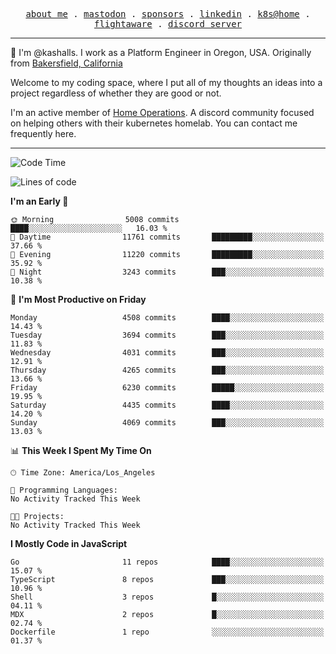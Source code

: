 <p align="center">
  <samp>
    <a href="https://jordanjones.org/">about me</a> .
    <a rel="me" href="https://mastodon.social/@kashall">mastodon</a> .
    <a href="https://github.com/sponsors/kashalls">sponsors</a> .
    <a href="https://linkedin.com/in/jordpjones">linkedin</a> .
    <a href="https://github.com/kashalls/home-cluster">k8s@home</a> .
    <a href="https://flightaware.com/adsb/stats/user/kashalls">flightaware</a> .
    <a href="https://discord.gg/V2WrCfqba9">discord server</a>
  </samp>
</p>

----------------------------------------------------------------

:wave: I'm @kashalls. I work as a Platform Engineer in Oregon, USA. Originally from [Bakersfield, California](https://maps.app.goo.gl/QQMtywTWghpXB6Tu6)

Welcome to my coding space, where I put all of my thoughts an ideas into a project regardless of whether they are good or not.

I'm an active member of [Home Operations](https://discord.gg/home-operations). A discord community focused on helping others with their kubernetes homelab. You can contact me frequently here.

----------------------------------------------------------------
<!--START_SECTION:waka-->
![Code Time](http://img.shields.io/badge/Code%20Time-2%2C443%20hrs%2054%20mins-blue)

![Lines of code](https://img.shields.io/badge/From%20Hello%20World%20I%27ve%20Written-9.7%20million%20lines%20of%20code-blue)

**I'm an Early 🐤** 

```text
🌞 Morning                5008 commits        ████░░░░░░░░░░░░░░░░░░░░░   16.03 % 
🌆 Daytime                11761 commits       █████████░░░░░░░░░░░░░░░░   37.66 % 
🌃 Evening                11220 commits       █████████░░░░░░░░░░░░░░░░   35.92 % 
🌙 Night                  3243 commits        ███░░░░░░░░░░░░░░░░░░░░░░   10.38 % 
```
📅 **I'm Most Productive on Friday** 

```text
Monday                   4508 commits        ████░░░░░░░░░░░░░░░░░░░░░   14.43 % 
Tuesday                  3694 commits        ███░░░░░░░░░░░░░░░░░░░░░░   11.83 % 
Wednesday                4031 commits        ███░░░░░░░░░░░░░░░░░░░░░░   12.91 % 
Thursday                 4265 commits        ███░░░░░░░░░░░░░░░░░░░░░░   13.66 % 
Friday                   6230 commits        █████░░░░░░░░░░░░░░░░░░░░   19.95 % 
Saturday                 4435 commits        ████░░░░░░░░░░░░░░░░░░░░░   14.20 % 
Sunday                   4069 commits        ███░░░░░░░░░░░░░░░░░░░░░░   13.03 % 
```


📊 **This Week I Spent My Time On** 

```text
🕑︎ Time Zone: America/Los_Angeles

💬 Programming Languages: 
No Activity Tracked This Week

🐱‍💻 Projects: 
No Activity Tracked This Week
```

**I Mostly Code in JavaScript** 

```text
Go                       11 repos            ████░░░░░░░░░░░░░░░░░░░░░   15.07 % 
TypeScript               8 repos             ███░░░░░░░░░░░░░░░░░░░░░░   10.96 % 
Shell                    3 repos             █░░░░░░░░░░░░░░░░░░░░░░░░   04.11 % 
MDX                      2 repos             █░░░░░░░░░░░░░░░░░░░░░░░░   02.74 % 
Dockerfile               1 repo              ░░░░░░░░░░░░░░░░░░░░░░░░░   01.37 % 
```




<!--END_SECTION:waka-->
